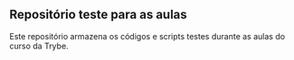 ## Repositório teste para as aulas

Este repositório armazena os códigos e scripts testes durante as aulas do curso da Trybe.
